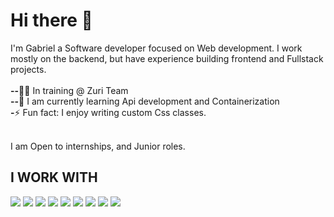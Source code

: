 <h1> Hi there 👋</h1>
I'm Gabriel a Software developer focused on Web development. I work mostly on the backend, but have experience building frontend and Fullstack projects. <br><br>
<strong>--</strong>👨‍💻 In training @ Zuri Team <br>
<strong>--</strong>🔭 I am currently learning Api development and Containerization<br>
<strong>-</strong>⚡ Fun fact: I enjoy writing custom Css classes.<br><br>

 
I am Open to internships, and Junior roles.

<h2>I WORK WITH</h2>
 <img src='https://img.shields.io/badge/Python-FFD43B?style=for-the-badge&logo=python&logoColor=blue'>
 <img src='https://img.shields.io/badge/Django-092E20?style=for-the-badge&logo=django&logoColor=green'>
 <img src='https://img.shields.io/badge/django%20rest-ff1709?style=for-the-badge&logo=django&logoColor=white'>
 <img src='https://img.shields.io/badge/HTML5-E34F26?style=for-the-badge&logo=html5&logoColor=white'>
 <img src='https://img.shields.io/badge/CSS3-1572B6?style=for-the-badge&logo=css3&logoColor=white'>
 <img src='https://img.shields.io/badge/JavaScript-323330?style=for-the-badge&logo=javascript&logoColor=F7DF1E'>
 <img src='https://img.shields.io/badge/Heroku-430098?style=for-the-badge&logo=heroku&logoColor=white'>
 <img src='https://img.shields.io/badge/PostgreSQL-316192?style=for-the-badge&logo=postgresql&logoColor=white'>
 <img src='https://img.shields.io/badge/Linux_Mint-87CF3E?style=for-the-badge&logo=linux-mint&logoColor=white'>

<!--
**specialist-avenger/specialist-avenger** is a ✨ _special_ ✨ repository because its `README.md` (this file) appears on your GitHub profile.

Here are some ideas to get you started:

- 🔭 
- 🌱 I’m currently learning ...
- 👯 I’m looking to collaborate on ...
- 🤔 I’m looking for help with ...
- 💬 Ask me about ...
- 📫 How to reach me: ...
- 😄 Pronouns: ...
- ⚡ Fun fact: ...
-->
